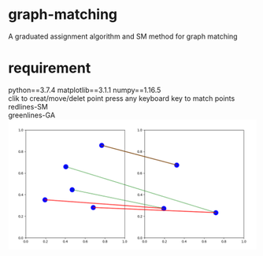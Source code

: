 # graph-matching
A graduated assignment algorithm and SM method for graph matching
# requirement
python==3.7.4  matplotlib==3.1.1  numpy==1.16.5   
clik to creat/move/delet point 
press any keyboard key to match points   
redlines-SM   
greenlines-GA
![image](https://github.com/SAI-24-me/graph-matching/blob/master/test.jpg)
